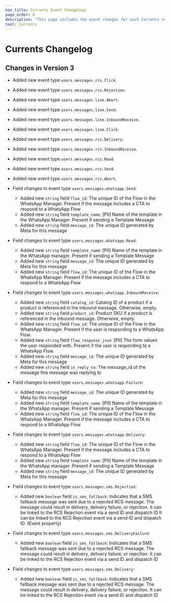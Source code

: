 ```yaml
---
nav_title: Currents Event Changelogs
page_order: 6
description: "This page includes the event changes for each Currents release."
tool: Currents
---
```


# Currents Changelog

## Changes in Version 3

* Added new event type `users.messages.rcs.Click`.

* Added new event type `users.messages.rcs.Rejection`.

* Added new event type `users.messages.line.Abort`.

* Added new event type `users.messages.line.Send`.

* Added new event type `users.messages.line.InboundReceive`.

* Added new event type `users.messages.line.Click`.

* Added new event type `users.messages.rcs.Delivery`.

* Added new event type `users.messages.rcs.InboundReceive`.

* Added new event type `users.messages.rcs.Read`.

* Added new event type `users.messages.rcs.Send`.

* Added new event type `users.messages.rcs.Abort`.

* Field changes to event type `users.messages.whatsapp.Send`:
    * Added new `string` field `flow_id`: The unique ID of the Flow in the WhatsApp Manager. Present if the message includes a CTA to respond to a WhatsApp Flow
    * Added new `string` field `template_name`: [PII] Name of the template in the WhatsApp Manager. Present if sending a Template Message
    * Added new `string` field `message_id`: The unique ID generated by Meta for this message

* Field changes to event type `users.messages.whatsapp.Read`:
    * Added new `string` field `template_name`: [PII] Name of the template in the WhatsApp manager. Present if sending a Template Message
    * Added new `string` field `message_id`: The unique ID generated by Meta for this message
    * Added new `string` field `flow_id`: The unique ID of the Flow in the WhatsApp Manager. Present if the message includes a CTA to respond to a WhatsApp Flow

* Field changes to event type `users.messages.whatsapp.InboundReceive`:
    * Added new `string` field `catalog_id`: Catalog ID of a product if a product is referenced in the inbound message. Otherwise, empty.
    * Added new `string` field `product_id`: Product SKU if a product is referenced in the inbound message. Otherwise, empty.
    * Added new `string` field `flow_id`: The unique ID of the Flow in the WhatsApp Manager. Present if the user is responding to a WhatsApp Flow.
    * Added new `string` field `flow_response_json`: [PII] The form values the user responded with. Present if the user is responding to a WhatsApp Flow.
    * Added new `string` field `message_id`: The unique ID generated by Meta for this message
    * Added new `string` field `in_reply_to`: The message_id of the message this message was replying to

* Field changes to event type `users.messages.whatsapp.Failure`:
    * Added new `string` field `message_id`: The unique ID generated by Meta for this message
    * Added new `string` field `template_name`: [PII] Name of the template in the WhatsApp manager. Present if sending a Template Message
    * Added new `string` field `flow_id`: The unique ID of the Flow in the WhatsApp Manager. Present if the message includes a CTA to respond to a WhatsApp Flow

* Field changes to event type `users.messages.whatsapp.Delivery`:
    * Added new `string` field `flow_id`: The unique ID of the Flow in the WhatsApp Manager. Present if the message includes a CTA to respond to a WhatsApp Flow
    * Added new `string` field `template_name`: [PII] Name of the template in the WhatsApp manager. Present if sending a Template Message
    * Added new `string` field `message_id`: The unique ID generated by Meta for this message

* Field changes to event type `users.messages.sms.Rejection`:
    * Added new `boolean` field `is_sms_fallback`: Indicates that a SMS fallback message was sent due to a rejected RCS message. The message could result in delivery, delivery failure, or rejection. It can be linked to the RCS Rejection event via a send ID and dispatch ID
It can be linked to the RCS Rejection event via a send ID and dispatch ID. (Event property)

* Field changes to event type `users.messages.sms.DeliveryFailure`:
    * Added new `boolean` field `is_sms_fallback`: Indicates that a SMS fallback message was sent due to a rejected RCS message. The message could result in delivery, delivery failure, or rejection. It can be linked to the RCS Rejection event via a send ID and dispatch ID

* Field changes to event type `users.messages.sms.Delivery`:
    * Added new `boolean` field `is_sms_fallback`: Indicates that a SMS fallback message was sent due to a rejected RCS message. The message could result in delivery, delivery failure, or rejection. It can be linked to the RCS Rejection event via a send ID and dispatch ID

